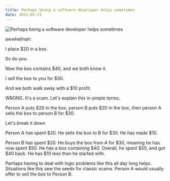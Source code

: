 ```yaml
---
title: Perhaps being a software developer helps sometimes
date: 2011-01-21
---
```


![Perhaps being a software developer helps sometimes](https://source.unsplash.com/npxXWgQ33ZQ/1600x900)

awwhellnah:

I place $20 in a box.

So do you.

Now the box contains $40, and we both know it.

I sell the box to you for $30.

And we both walk away with a $10 profit.

WRONG. It's a scam. Let's explain this in simple terms;

Person A puts $20 in the box, person B puts $20 in the box, then person A sells the box to person B for $30.

Let's break it down

Person A has spent $20. He sells the box to B for $30. He has made $10.

Person B has spent $20. He buys the box from A for $30, meaning he has now spent $50. He has a box containing $40. Overall, he spent $50, and got $40 back. He has $10 less than he started with.

Perhaps having to deal with logic problems like this all day long helps. Situations like this sew the seeds for classic scams. Person A would usually offer to sell the box to Person B.